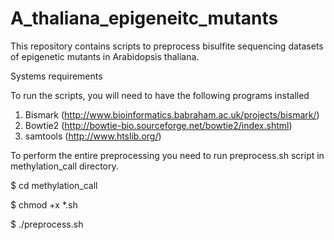 # A_thaliana_epigeneitc_mutants

This repository contains scripts to preprocess bisulfite sequencing datasets of epigenetic mutants in Arabidopsis thaliana. 

Systems requirements

To run the scripts, you will need to have the following programs installed 
1. Bismark (http://www.bioinformatics.babraham.ac.uk/projects/bismark/)
2. Bowtie2 (http://bowtie-bio.sourceforge.net/bowtie2/index.shtml)
3. samtools (http://www.htslib.org/)

To perform the entire preprocessing you need to run preprocess.sh script in methylation_call directory.

$ cd methylation_call

$ chmod +x *.sh

$ ./preprocess.sh